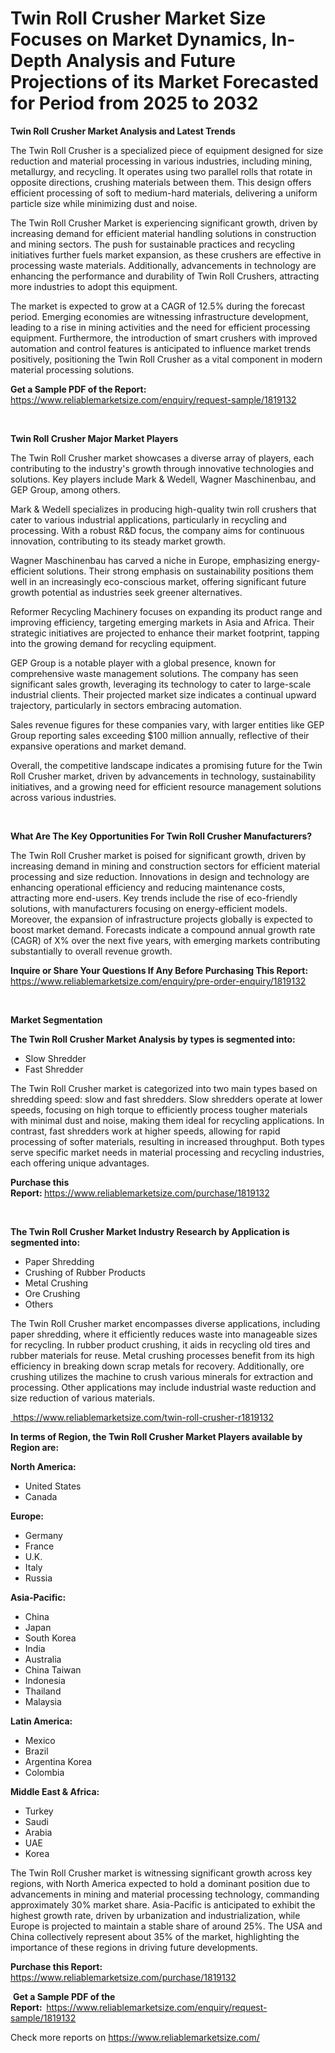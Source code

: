 <p><h1>Twin Roll Crusher Market Size Focuses on Market Dynamics, In-Depth Analysis and Future Projections of its Market Forecasted for Period from 2025 to 2032</h1></p><p><strong>Twin Roll Crusher Market Analysis and Latest Trends</strong></p>
<p><p>The Twin Roll Crusher is a specialized piece of equipment designed for size reduction and material processing in various industries, including mining, metallurgy, and recycling. It operates using two parallel rolls that rotate in opposite directions, crushing materials between them. This design offers efficient processing of soft to medium-hard materials, delivering a uniform particle size while minimizing dust and noise.</p><p>The Twin Roll Crusher Market is experiencing significant growth, driven by increasing demand for efficient material handling solutions in construction and mining sectors. The push for sustainable practices and recycling initiatives further fuels market expansion, as these crushers are effective in processing waste materials. Additionally, advancements in technology are enhancing the performance and durability of Twin Roll Crushers, attracting more industries to adopt this equipment.</p><p>The market is expected to grow at a CAGR of 12.5% during the forecast period. Emerging economies are witnessing infrastructure development, leading to a rise in mining activities and the need for efficient processing equipment. Furthermore, the introduction of smart crushers with improved automation and control features is anticipated to influence market trends positively, positioning the Twin Roll Crusher as a vital component in modern material processing solutions.</p></p>
<p><strong>Get a Sample PDF of the Report:&nbsp;</strong> <a href="https://www.reliablemarketsize.com/enquiry/request-sample/1819132?utm_campaign=2445&utm_medium=2&utm_source=Github&utm_content=ia&utm_term=09042025&utm_id=twin-roll-crusher">https://www.reliablemarketsize.com/enquiry/request-sample/1819132</a></p>
<p>&nbsp;</p>
<p><strong>Twin Roll Crusher Major Market Players</strong></p>
<p><p>The Twin Roll Crusher market showcases a diverse array of players, each contributing to the industry's growth through innovative technologies and solutions. Key players include Mark & Wedell, Wagner Maschinenbau, and GEP Group, among others.</p><p>Mark & Wedell specializes in producing high-quality twin roll crushers that cater to various industrial applications, particularly in recycling and processing. With a robust R&D focus, the company aims for continuous innovation, contributing to its steady market growth.</p><p>Wagner Maschinenbau has carved a niche in Europe, emphasizing energy-efficient solutions. Their strong emphasis on sustainability positions them well in an increasingly eco-conscious market, offering significant future growth potential as industries seek greener alternatives.</p><p>Reformer Recycling Machinery focuses on expanding its product range and improving efficiency, targeting emerging markets in Asia and Africa. Their strategic initiatives are projected to enhance their market footprint, tapping into the growing demand for recycling equipment.</p><p>GEP Group is a notable player with a global presence, known for comprehensive waste management solutions. The company has seen significant sales growth, leveraging its technology to cater to large-scale industrial clients. Their projected market size indicates a continual upward trajectory, particularly in sectors embracing automation.</p><p>Sales revenue figures for these companies vary, with larger entities like GEP Group reporting sales exceeding $100 million annually, reflective of their expansive operations and market demand.</p><p>Overall, the competitive landscape indicates a promising future for the Twin Roll Crusher market, driven by advancements in technology, sustainability initiatives, and a growing need for efficient resource management solutions across various industries.</p></p>
<p>&nbsp;</p>
<p><strong>What Are The Key Opportunities For Twin Roll Crusher Manufacturers?</strong></p>
<p><p>The Twin Roll Crusher market is poised for significant growth, driven by increasing demand in mining and construction sectors for efficient material processing and size reduction. Innovations in design and technology are enhancing operational efficiency and reducing maintenance costs, attracting more end-users. Key trends include the rise of eco-friendly solutions, with manufacturers focusing on energy-efficient models. Moreover, the expansion of infrastructure projects globally is expected to boost market demand. Forecasts indicate a compound annual growth rate (CAGR) of X% over the next five years, with emerging markets contributing substantially to overall revenue growth.</p></p>
<p><strong>Inquire or Share Your Questions If Any Before Purchasing This Report:</strong> <a href="https://www.reliablemarketsize.com/enquiry/pre-order-enquiry/1819132?utm_campaign=2445&utm_medium=2&utm_source=Github&utm_content=ia&utm_term=09042025&utm_id=twin-roll-crusher">https://www.reliablemarketsize.com/enquiry/pre-order-enquiry/1819132</a></p>
<p>&nbsp;</p>
<p><strong>Market Segmentation</strong></p>
<p><strong>The Twin Roll Crusher Market Analysis by types is segmented into:</strong></p>
<p><ul><li>Slow Shredder</li><li>Fast Shredder</li></ul></p>
<p><p>The Twin Roll Crusher market is categorized into two main types based on shredding speed: slow and fast shredders. Slow shredders operate at lower speeds, focusing on high torque to efficiently process tougher materials with minimal dust and noise, making them ideal for recycling applications. In contrast, fast shredders work at higher speeds, allowing for rapid processing of softer materials, resulting in increased throughput. Both types serve specific market needs in material processing and recycling industries, each offering unique advantages.</p></p>
<p><strong>Purchase this Report:&nbsp;</strong><a href="https://www.reliablemarketsize.com/purchase/1819132?utm_campaign=2445&utm_medium=2&utm_source=Github&utm_content=ia&utm_term=09042025&utm_id=twin-roll-crusher">https://www.reliablemarketsize.com/purchase/1819132</a></p>
<p>&nbsp;</p>
<p><strong>The Twin Roll Crusher Market Industry Research by Application is segmented into:</strong></p>
<p><ul><li>Paper Shredding</li><li>Crushing of Rubber Products</li><li>Metal Crushing</li><li>Ore Crushing</li><li>Others</li></ul></p>
<p><p>The Twin Roll Crusher market encompasses diverse applications, including paper shredding, where it efficiently reduces waste into manageable sizes for recycling. In rubber product crushing, it aids in recycling old tires and rubber materials for reuse. Metal crushing processes benefit from its high efficiency in breaking down scrap metals for recovery. Additionally, ore crushing utilizes the machine to crush various minerals for extraction and processing. Other applications may include industrial waste reduction and size reduction of various materials.</p></p>
<p><a href="https://www.reliablemarketsize.com/twin-roll-crusher-r1819132?utm_campaign=2445&utm_medium=2&utm_source=Github&utm_content=ia&utm_term=09042025&utm_id=twin-roll-crusher">&nbsp;https://www.reliablemarketsize.com/twin-roll-crusher-r1819132</a></p>
<p><strong>In terms of Region, the Twin Roll Crusher Market Players available by Region are:</strong></p>
<p>
    <p> <strong> North America: </strong>
        <ul>
            <li>United States</li>
            <li>Canada</li>
        </ul>
        </p> 
    <p> <strong> Europe: </strong>
        <ul>
            <li>Germany</li>
            <li>France</li>
            <li>U.K.</li>
            <li>Italy</li>
            <li>Russia</li>
        </ul>
        </p> 
    <p> <strong> Asia-Pacific: </strong>
        <ul>
            <li>China</li>
            <li>Japan</li>
            <li>South Korea</li>
            <li>India</li>
            <li>Australia</li>
            <li>China Taiwan</li>
            <li>Indonesia</li>
            <li>Thailand</li>
            <li>Malaysia</li>
        </ul>
        </p> 
    <p> <strong> Latin America: </strong>
        <ul>
            <li>Mexico</li>
            <li>Brazil</li>
            <li>Argentina Korea</li>
            <li>Colombia</li>
        </ul>
        </p> 
    <p> <strong> Middle East & Africa: </strong>
        <ul>
            <li>Turkey</li>
            <li>Saudi</li>
            <li>Arabia</li>
            <li>UAE</li>
            <li>Korea</li>
        </ul>
    </p>
    </p>
<p><p>The Twin Roll Crusher market is witnessing significant growth across key regions, with North America expected to hold a dominant position due to advancements in mining and material processing technology, commanding approximately 30% market share. Asia-Pacific is anticipated to exhibit the highest growth rate, driven by urbanization and industrialization, while Europe is projected to maintain a stable share of around 25%. The USA and China collectively represent about 35% of the market, highlighting the importance of these regions in driving future developments.</p></p>
<p><strong>Purchase this Report: </strong><a href="https://www.reliablemarketsize.com/purchase/1819132?utm_campaign=2445&utm_medium=2&utm_source=Github&utm_content=ia&utm_term=09042025&utm_id=twin-roll-crusher">https://www.reliablemarketsize.com/purchase/1819132</a></p>
<p>&nbsp;<strong>Get a Sample PDF of the Report:&nbsp;&nbsp;</strong><a href="https://www.reliablemarketsize.com/enquiry/request-sample/1819132?utm_campaign=2445&utm_medium=2&utm_source=Github&utm_content=ia&utm_term=09042025&utm_id=twin-roll-crusher">https://www.reliablemarketsize.com/enquiry/request-sample/1819132</a></p>
<p><strong></strong></p>
<p>Check more reports on <a href="https://www.reliablemarketsize.com/?utm_campaign=2445&utm_medium=2&utm_source=Github&utm_content=ia&utm_term=09042025&utm_id=twin-roll-crusher">https://www.reliablemarketsize.com/</a></p>
